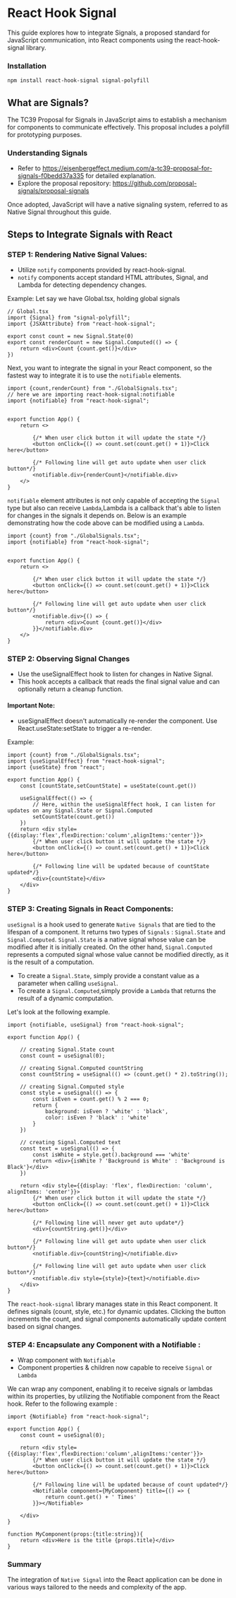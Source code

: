 # React Hook Signal

This guide explores how to integrate Signals, a proposed standard for JavaScript communication, into React components using the react-hook-signal library.

### Installation
```bash
npm install react-hook-signal signal-polyfill
```

## What are Signals?

The TC39 Proposal for Signals in JavaScript aims to establish a mechanism for components to communicate effectively. This proposal includes a polyfill for prototyping purposes.

### Understanding Signals
- Refer to https://eisenbergeffect.medium.com/a-tc39-proposal-for-signals-f0bedd37a335 for detailed explanation.
- Explore the proposal repository: https://github.com/proposal-signals/proposal-signals

Once adopted, JavaScript will have a native signaling system, referred to as Native Signal throughout this guide.

## Steps to Integrate Signals with React
### STEP 1: Rendering Native Signal Values:

- Utilize `notify` components provided by react-hook-signal.
- `notify` components accept standard HTML attributes, Signal, and Lambda for detecting dependency changes.

Example:
Let say we have Global.tsx, holding global signals
```tsx
// Global.tsx
import {Signal} from "signal-polyfill";
import {JSXAttribute} from "react-hook-signal";

export const count = new Signal.State(0)
export const renderCount = new Signal.Computed(() => {
    return <div>Count {count.get()}</div>
})

```
Next, you want to integrate the signal in your React component, so the fastest way to integrate it is to use the `notifiable` elements.

```tsx
import {count,renderCount} from "./GlobalSignals.tsx";
// here we are importing react-hook-signal:notifiable
import {notifiable} from "react-hook-signal";


export function App() {
    return <>
    
        {/* When user click button it will update the state */}
        <button onClick={() => count.set(count.get() + 1)}>Click here</button>
    
        {/* Following line will get auto update when user click button*/}
        <notifiable.div>{renderCount}</notifiable.div>
    </>
}
```

`notifiable` element attributes is not only capable of accepting the `Signal` type but also can receive `Lambda`,Lambda is a callback that's able to listen for changes in the signals it depends on. Below is an example demonstrating how the code above can be modified using a `Lambda`.

```tsx
import {count} from "./GlobalSignals.tsx";
import {notifiable} from "react-hook-signal";


export function App() {
    return <>
    
        {/* When user click button it will update the state */}
        <button onClick={() => count.set(count.get() + 1)}>Click here</button>
    
        {/* Following line will get auto update when user click button*/}
        <notifiable.div>{() => {
            return <div>Count {count.get()}</div>
        }}</notifiable.div>
    </>
}
```

### STEP 2: Observing Signal Changes

- Use the useSignalEffect hook to listen for changes in Native Signal.
- This hook accepts a callback that reads the final signal value and can optionally return a cleanup function.

#### Important Note:

- useSignalEffect doesn't automatically re-render the component. Use React.useState:setState to trigger a re-render.

Example: 

```tsx
import {count} from "./GlobalSignals.tsx";
import {useSignalEffect} from "react-hook-signal";
import {useState} from "react";

export function App() {
    const [countState,setCountState] = useState(count.get())
    
    useSignalEffect(() => {
        // Here, within the useSignalEffect hook, I can listen for updates on any Signal.State or Signal.Computed
        setCountState(count.get())
    })
    return <div style={{display:'flex',flexDirection:'column',alignItems:'center'}}>
        {/* When user click button it will update the state */}
        <button onClick={() => count.set(count.get() + 1)}>Click here</button>

        {/* Following line will be updated because of countState updated*/}
        <div>{countState}</div>
    </div>
}

```

### STEP 3: Creating Signals in React Components:

`useSignal` is a hook used to generate `Native Signals` that are tied to the lifespan of a component. It returns two types of `Signals` : `Signal.State` and `Signal.Computed`. `Signal.State` is a native signal whose value can be modified after it is initially created. On the other hand, `Signal.Computed` represents a computed signal whose value cannot be modified directly, as it is the result of a computation.

- To create a `Signal.State`, simply provide a constant value as a parameter when calling `useSignal`. 
- To create a `Signal.Computed`,simply provide  a `Lambda` that returns the result of a dynamic computation.

Let's look at the following example.
```tsx
import {notifiable, useSignal} from "react-hook-signal";

export function App() {
    
    // creating Signal.State count
    const count = useSignal(0);
    
    // creating Signal.Computed countString
    const countString = useSignal(() => (count.get() * 2).toString());
    
    // creating Signal.Computed style
    const style = useSignal(() => {
        const isEven = count.get() % 2 === 0;
        return {
            background: isEven ? 'white' : 'black',
            color: isEven ? 'black' : 'white'
        }
    })

    // creating Signal.Computed text
    const text = useSignal(() => {
        const isWhite = style.get().background === 'white'
        return <div>{isWhite ? 'Background is White' : 'Background is Black'}</div>
    })

    return <div style={{display: 'flex', flexDirection: 'column', alignItems: 'center'}}>
        {/* When user click button it will update the state */}
        <button onClick={() => count.set(count.get() + 1)}>Click here</button>

        {/* Following line will never get auto update*/}
        <div>{countString.get()}</div>

        {/* Following line will get auto update when user click button*/}
        <notifiable.div>{countString}</notifiable.div>

        {/* Following line will get auto update when user click button*/}
        <notifiable.div style={style}>{text}</notifiable.div>
    </div>
}

```
The `react-hook-signal` library manages state in this React component. It defines signals (count, style, etc.) for dynamic updates. Clicking the button increments the count, and signal components automatically update content based on signal changes.

### STEP 4: Encapsulate any Component with a Notifiable :

- Wrap component with `Notifiable`
- Component properties & children now capable to receive `Signal` or `Lambda`

We can wrap any component, enabling it to receive signals or lambdas within its properties, by utilizing the Notifiable component from the React hook. 
Refer to the following example :

```tsx
import {Notifiable} from "react-hook-signal";

export function App() {
    const count = useSignal(0);
    
    return <div style={{display:'flex',flexDirection:'column',alignItems:'center'}}>
        {/* When user click button it will update the state */}
        <button onClick={() => count.set(count.get() + 1)}>Click here</button>

        {/* Following line will be updated because of count updated*/}
        <Notifiable component={MyComponent} title={() => {
            return count.get() + ' Times'
        }}></Notifiable>
                    
    </div>
}

function MyComponent(props:{title:string}){
    return <div>Here is the title {props.title}</div>
}
```

### Summary
The integration of `Native Signal` into the React application can be done in various ways tailored to the needs and complexity of the app.


